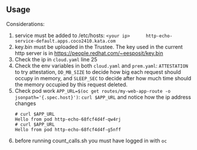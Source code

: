 ## Usage

Considerations:

1. service must be added to /etc/hosts: `<your ip>      http-echo-service-default.apps.coco2410.kata.com`
2. key.bin must be uploaded in the Trustee. The key used in the current http server is in https://people.redhat.com/~eesposit/key.bin
3. Check the ip in `cloud.yaml` line 25
4. Check the env variables in both `cloud.yaml` and `prem.yaml`: `ATTESTATION` to try attestation, `DD_MB_SIZE` to decide how big each request should occupy in memory, and `SLEEP_SEC` to decide after how much time should the memory occupied by this request deleted.
5. Check pod work `APP_URL=$(oc get routes/my-web-app-route -o jsonpath='{.spec.host}')`:
 `curl $APP_URL` and notice how the ip address changes
	```
	# curl $APP_URL
	Hello from pod http-echo-68fcf4d4f-qw4rj
	# curl $APP_URL
	Hello from pod http-echo-68fcf4d4f-g5nff
	```
1. before running count_calls.sh you must have logged in with `oc`

